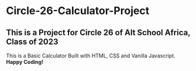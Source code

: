 # Circle-26-Calculator-Project
## This is a Project for Circle 26 of Alt School Africa, Class of 2023
This is a Basic Calculator Built with HTML, CSS and Vanilla Javascript.
**Happy Coding!**

